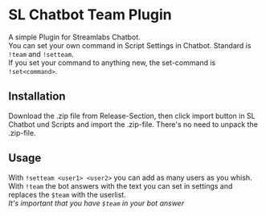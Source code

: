 # SL Chatbot Team Plugin

A simple Plugin for Streamlabs Chatbot.  
You can set your own command in Script Settings in Chatbot. Standard is `!team` and `!setteam`.  
If you set your command to anything new, the set-command is `!set<command>`.  

## Installation

Download the .zip file from Release-Section, then click import button in SL Chatbot und Scripts and import the .zip-file. There's no need to unpack the .zip-file.  

## Usage

With `!setteam <user1> <user2>` you can add as many users as you whish.  
With `!team` the bot answers with the text you can set in settings and replaces the `$team` with the userlist.  
*It's important that you have `$team` in your bot answer*  
